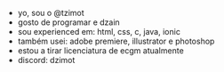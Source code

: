 -  yo, sou o @tzimot
-  gosto de programar e dzain
-  sou experienced em: html, css, c, java, ionic
-  também usei: adobe premiere, illustrator e photoshop
-  estou a tirar licenciatura de ecgm atualmente
-  discord: dzimot
